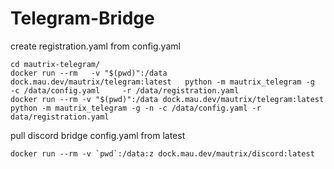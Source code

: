# Telegram-Bridge



create registration.yaml from config.yaml
```
cd mautrix-telegram/
docker run --rm   -v "$(pwd)":/data   dock.mau.dev/mautrix/telegram:latest   python -m mautrix_telegram -g     -c /data/config.yaml     -r /data/registration.yaml
docker run --rm -v "$(pwd)":/data dock.mau.dev/mautrix/telegram:latest  python -m mautrix_telegram -g -n -c /data/config.yaml -r data/registration.yaml
```


pull discord bridge config.yaml from latest 
```
docker run --rm -v `pwd`:/data:z dock.mau.dev/mautrix/discord:latest
```